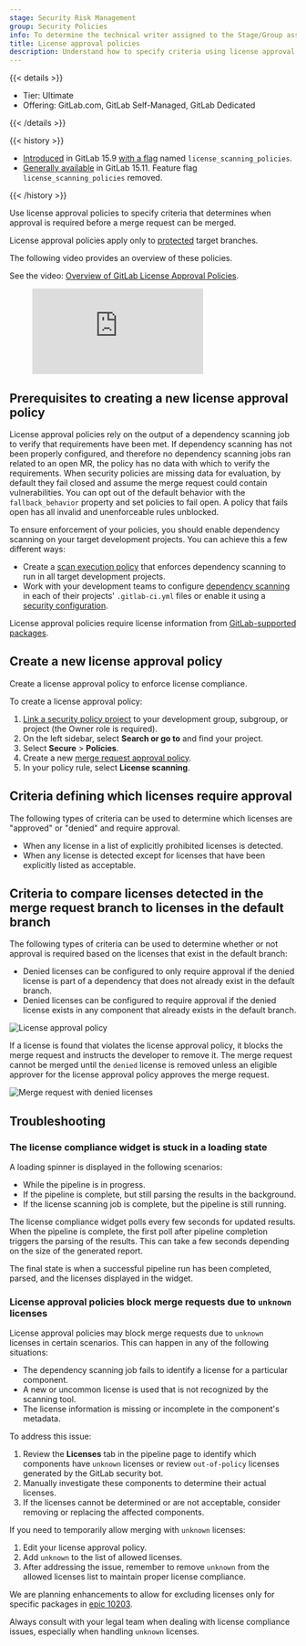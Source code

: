 ```yaml
---
stage: Security Risk Management
group: Security Policies
info: To determine the technical writer assigned to the Stage/Group associated with this page, see https://handbook.gitlab.com/handbook/product/ux/technical-writing/#assignments
title: License approval policies
description: Understand how to specify criteria using license approval policy for approval of a merge request before it can be merged. Applies to protected target branches only.
---
```


{{< details >}}

- Tier: Ultimate
- Offering: GitLab.com, GitLab Self-Managed, GitLab Dedicated

{{< /details >}}

{{< history >}}

- [Introduced](https://gitlab.com/groups/gitlab-org/-/epics/8092) in GitLab 15.9 [with a flag](../../administration/feature_flags/_index.md) named `license_scanning_policies`.
- [Generally available](https://gitlab.com/gitlab-org/gitlab/-/issues/397644) in GitLab 15.11. Feature flag `license_scanning_policies` removed.

{{< /history >}}

Use license approval policies to specify criteria that determines when approval is required before a merge request can be merged.

License approval policies apply only to [protected](../project/repository/branches/protected.md) target branches.

The following video provides an overview of these policies.

<div class="video-fallback">
  See the video: <a href="https://www.youtube.com/watch?v=34qBQ9t8qO8">Overview of GitLab License Approval Policies</a>.
</div>
<figure class="video-container">
  <iframe src="https://www.youtube-nocookie.com/embed/34qBQ9t8qO8" frameborder="0" allowfullscreen> </iframe>
</figure>

## Prerequisites to creating a new license approval policy

License approval policies rely on the output of a dependency scanning job to verify that requirements have been met. If dependency scanning has not been properly configured, and therefore no dependency scanning jobs ran related to an open MR, the policy has no data with which to verify the requirements. When security policies are missing data for evaluation, by default they fail closed and assume the merge request could contain vulnerabilities. You can opt out of the default behavior with the `fallback_behavior` property and set policies to fail open. A policy that fails open has all invalid and unenforceable rules unblocked.

To ensure enforcement of your policies, you should enable dependency scanning on your target development projects. You can achieve this a few different ways:

- Create a [scan execution policy](../application_security/policies/scan_execution_policies.md) that enforces dependency scanning to run in all target development projects.
- Work with your development teams to configure [dependency scanning](../application_security/dependency_scanning/_index.md) in each of their projects' `.gitlab-ci.yml` files or enable it using a [security configuration](../application_security/detect/security_configuration.md).

License approval policies require license information from [GitLab-supported packages](license_scanning_of_cyclonedx_files/_index.md#supported-languages-and-package-managers).

## Create a new license approval policy

Create a license approval policy to enforce license compliance.

To create a license approval policy:

1. [Link a security policy project](../application_security/policies/enforcement/security_policy_projects.md#link-to-a-security-policy-project) to your development group, subgroup, or project (the Owner role is required).
1. On the left sidebar, select **Search or go to** and find your project.
1. Select **Secure** > **Policies**.
1. Create a new [merge request approval policy](../application_security/policies/merge_request_approval_policies.md).
1. In your policy rule, select **License scanning**.

## Criteria defining which licenses require approval

The following types of criteria can be used to determine which licenses are "approved" or "denied" and require approval.

- When any license in a list of explicitly prohibited licenses is detected.
- When any license is detected except for licenses that have been explicitly listed as acceptable.

## Criteria to compare licenses detected in the merge request branch to licenses in the default branch

The following types of criteria can be used to determine whether or not approval is required based on the licenses that exist in the default branch:

- Denied licenses can be configured to only require approval if the denied license is part of a dependency that does not already exist in the default branch.
- Denied licenses can be configured to require approval if the denied license exists in any component that already exists in the default branch.

![License approval policy](img/license_approval_policy_v15_9.png)

If a license is found that violates the license approval policy, it blocks the merge request and instructs the developer to remove it. The merge request cannot be merged until the `denied` license is removed unless an eligible approver for the license approval policy approves the merge request.

![Merge request with denied licenses](img/denied_licenses_v15_3.png)

## Troubleshooting

### The license compliance widget is stuck in a loading state

A loading spinner is displayed in the following scenarios:

- While the pipeline is in progress.
- If the pipeline is complete, but still parsing the results in the background.
- If the license scanning job is complete, but the pipeline is still running.

The license compliance widget polls every few seconds for updated results. When the pipeline is complete, the first poll after pipeline completion triggers the parsing of the results. This can take a few seconds depending on the size of the generated report.

The final state is when a successful pipeline run has been completed, parsed, and the licenses displayed in the widget.

### License approval policies block merge requests due to `unknown` licenses

License approval policies may block merge requests due to `unknown` licenses in certain scenarios. This can happen in
any of the following situations:

- The dependency scanning job fails to identify a license for a particular component.
- A new or uncommon license is used that is not recognized by the scanning tool.
- The license information is missing or incomplete in the component's metadata.

To address this issue:

1. Review the **Licenses** tab in the pipeline page to identify which components have `unknown` licenses or review `out-of-policy` licenses generated by the GitLab security bot.
1. Manually investigate these components to determine their actual licenses.
1. If the licenses cannot be determined or are not acceptable, consider removing or replacing the affected components.

If you need to temporarily allow merging with `unknown` licenses:

1. Edit your license approval policy.
1. Add `unknown` to the list of allowed licenses.
1. After addressing the issue, remember to remove `unknown` from the allowed licenses list to maintain proper license compliance.

We are planning enhancements to allow for excluding licenses only for specific packages in [epic 10203](https://gitlab.com/groups/gitlab-org/-/epics/10203).

Always consult with your legal team when dealing with license compliance issues, especially when handling `unknown` licenses.
